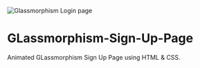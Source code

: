 ![Glassmorphism Login page](https://github.com/creatoraashu/GLassmorphism-Sign-Up-Page/assets/130897584/715c12b7-2ecc-40a7-ad66-6556500e8bc7)

# GLassmorphism-Sign-Up-Page
Animated GLassmorphism Sign Up Page using HTML &amp; CSS.
